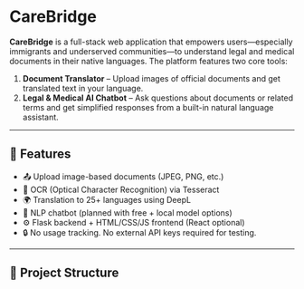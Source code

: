 # CareBridge

**CareBridge** is a full-stack web application that empowers users—especially immigrants and underserved communities—to understand legal and medical documents in their native languages. The platform features two core tools:

1. **Document Translator** – Upload images of official documents and get translated text in your language.
2. **Legal & Medical AI Chatbot** – Ask questions about documents or related terms and get simplified responses from a built-in natural language assistant.

---

## 🚀 Features

- 📤 Upload image-based documents (JPEG, PNG, etc.)
- 🧠 OCR (Optical Character Recognition) via Tesseract
- 🌍 Translation to 25+ languages using DeepL
- 🤖 NLP chatbot (planned with free + local model options)
- ⚙️ Flask backend + HTML/CSS/JS frontend (React optional)
- 🔒 No usage tracking. No external API keys required for testing.

---

## 📁 Project Structure


